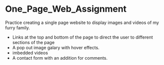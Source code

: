 # One_Page_Web_Assignment
Practice creating a single page website to display images and videos of my furry family.
*   Links at the top and bottom of the page to direct the user to different sections of the page
*   A pop out image galary with hover effects. 
*   imbedded videos 
*   A contact form with an addition for comments.

